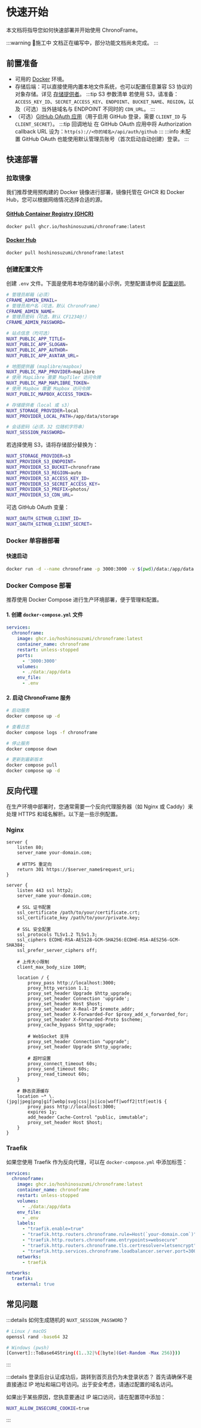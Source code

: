 # 快速开始

本文档将指导您如何快速部署并开始使用 ChronoFrame。

:::warning 🚧施工中
文档正在编写中，部分功能文档尚未完成。
:::

## 前置准备

- 可用的 [Docker](https://docs.docker.com/get-docker/) 环境。
- 存储后端：可以直接使用内置本地文件系统，也可以配置任意兼容 S3 协议的对象存储。详见 [存储提供者](/zh/configuration/storage-providers)。
  :::tip S3 参数清单
  若使用 S3，请准备：`ACCESS_KEY_ID`、`SECRET_ACCESS_KEY`、`ENDPOINT`、`BUCKET_NAME`、`REGION`，以及（可选）当外链域名与 ENDPOINT 不同时的 `CDN_URL`。
  :::
- （可选）[GitHub OAuth 应用](https://github.com/settings/applications/new)（用于启用 GitHub 登录，需要 `CLIENT_ID` 与 `CLIENT_SECRET`）。
  :::tip 回调地址
  在 GitHub OAuth 应用中将 Authorization callback URL 设为：`http(s)://<你的域名>/api/auth/github`
  :::
  :::info
  未配置 GitHub OAuth 也能使用默认管理员账号（首次启动自动创建）登录。
  :::

## 快速部署

### 拉取镜像

我们推荐使用预构建的 Docker 镜像进行部署，镜像托管在 GHCR 和 Docker Hub，您可以根据网络情况选择合适的源。

#### [GitHub Container Registry (GHCR)](https://github.com/HoshinoSuzumi/chronoframe/pkgs/container/chronoframe)
```bash
docker pull ghcr.io/hoshinosuzumi/chronoframe:latest
```

#### [Docker Hub](https://hub.docker.com/r/hoshinosuzumi/chronoframe)
```bash
docker pull hoshinosuzumi/chronoframe:latest
```

### 创建配置文件

创建 `.env` 文件。下面是使用本地存储的最小示例，完整配置请参阅 [配置说明](/zh/guide/configuration)。

```bash
# 管理员邮箱（必须）
CFRAME_ADMIN_EMAIL=
# 管理员用户名（可选，默认 ChronoFrame）
CFRAME_ADMIN_NAME=
# 管理员密码（可选，默认 CF1234@!）
CFRAME_ADMIN_PASSWORD=

# 站点信息（均可选）
NUXT_PUBLIC_APP_TITLE=
NUXT_PUBLIC_APP_SLOGAN=
NUXT_PUBLIC_APP_AUTHOR=
NUXT_PUBLIC_APP_AVATAR_URL=

# 地图提供器 (maplibre/mapbox)
NUXT_PUBLIC_MAP_PROVIDER=maplibre
# 使用 MapLibre 需要 MapTiler 访问令牌
NUXT_PUBLIC_MAP_MAPLIBRE_TOKEN=
# 使用 Mapbox 需要 Mapbox 访问令牌
NUXT_PUBLIC_MAPBOX_ACCESS_TOKEN=

# 存储提供者（local 或 s3）
NUXT_STORAGE_PROVIDER=local
NUXT_PROVIDER_LOCAL_PATH=/app/data/storage

# 会话密码（必须，32 位随机字符串）
NUXT_SESSION_PASSWORD=
```

若选择使用 S3，请将存储部分替换为：

```bash
NUXT_STORAGE_PROVIDER=s3
NUXT_PROVIDER_S3_ENDPOINT=
NUXT_PROVIDER_S3_BUCKET=chronoframe
NUXT_PROVIDER_S3_REGION=auto
NUXT_PROVIDER_S3_ACCESS_KEY_ID=
NUXT_PROVIDER_S3_SECRET_ACCESS_KEY=
NUXT_PROVIDER_S3_PREFIX=photos/
NUXT_PROVIDER_S3_CDN_URL=
```

可选 GitHub OAuth 变量：

```bash
NUXT_OAUTH_GITHUB_CLIENT_ID=
NUXT_OAUTH_GITHUB_CLIENT_SECRET=
```

### Docker 单容器部署

#### 快速启动

```bash
docker run -d --name chronoframe -p 3000:3000 -v $(pwd)/data:/app/data --env-file .env ghcr.io/hoshinosuzumi/chronoframe:latest
```

### Docker Compose 部署

推荐使用 Docker Compose 进行生产环境部署，便于管理和配置。

#### 1. 创建 `docker-compose.yml` 文件

```yaml
services:
  chronoframe:
    image: ghcr.io/hoshinosuzumi/chronoframe:latest
    container_name: chronoframe
    restart: unless-stopped
    ports:
      - '3000:3000'
    volumes:
      - ./data:/app/data
    env_file:
      - .env
```

#### 2. 启动 ChronoFrame 服务

```bash
# 启动服务
docker compose up -d

# 查看日志
docker compose logs -f chronoframe

# 停止服务
docker compose down

# 更新到最新版本
docker compose pull
docker compose up -d
```

## 反向代理

在生产环境中部署时，您通常需要一个反向代理服务器（如 Nginx 或 Caddy）来处理 HTTPS 和域名解析。以下是一些示例配置。

### Nginx

```nginx
server {
    listen 80;
    server_name your-domain.com;
    
    # HTTPS 重定向
    return 301 https://$server_name$request_uri;
}

server {
    listen 443 ssl http2;
    server_name your-domain.com;
    
    # SSL 证书配置
    ssl_certificate /path/to/your/certificate.crt;
    ssl_certificate_key /path/to/your/private.key;
    
    # SSL 安全配置
    ssl_protocols TLSv1.2 TLSv1.3;
    ssl_ciphers ECDHE-RSA-AES128-GCM-SHA256:ECDHE-RSA-AES256-GCM-SHA384;
    ssl_prefer_server_ciphers off;
    
    # 上传大小限制
    client_max_body_size 100M;
    
    location / {
        proxy_pass http://localhost:3000;
        proxy_http_version 1.1;
        proxy_set_header Upgrade $http_upgrade;
        proxy_set_header Connection 'upgrade';
        proxy_set_header Host $host;
        proxy_set_header X-Real-IP $remote_addr;
        proxy_set_header X-Forwarded-For $proxy_add_x_forwarded_for;
        proxy_set_header X-Forwarded-Proto $scheme;
        proxy_cache_bypass $http_upgrade;
        
        # WebSocket 支持
        proxy_set_header Connection "upgrade";
        proxy_set_header Upgrade $http_upgrade;
        
        # 超时设置
        proxy_connect_timeout 60s;
        proxy_send_timeout 60s;
        proxy_read_timeout 60s;
    }
    
    # 静态资源缓存
    location ~* \.(jpg|jpeg|png|gif|webp|svg|css|js|ico|woff|woff2|ttf|eot)$ {
        proxy_pass http://localhost:3000;
        expires 1y;
        add_header Cache-Control "public, immutable";
        proxy_set_header Host $host;
    }
}
```

### Traefik

如果您使用 Traefik 作为反向代理，可以在 `docker-compose.yml` 中添加标签：

```yaml
services:
  chronoframe:
    image: ghcr.io/hoshinosuzumi/chronoframe:latest
    container_name: chronoframe
    restart: unless-stopped
    volumes:
      - ./data:/app/data
    env_file:
      - .env
    labels:
      - "traefik.enable=true"
      - "traefik.http.routers.chronoframe.rule=Host(`your-domain.com`)"
      - "traefik.http.routers.chronoframe.entrypoints=websecure"
      - "traefik.http.routers.chronoframe.tls.certresolver=letsencrypt"
      - "traefik.http.services.chronoframe.loadbalancer.server.port=3000"
    networks:
      - traefik

networks:
  traefik:
    external: true
```

## 常见问题

:::details 如何生成随机的 `NUXT_SESSION_PASSWORD`？
```bash
# Linux / macOS
openssl rand -base64 32

# Windows (pwsh)
[Convert]::ToBase64String((1..32|%{[byte](Get-Random -Max 256)}))
```
:::

:::details 登录后台认证成功后，跳转到首页且仍为未登录状态？
首先请确保不是直接通过 IP 地址和端口号访问。出于安全考虑，请通过配置的域名访问。

如果出于某些原因，您执意要通过 IP 端口访问，请在配置项中添加：
```bash
NUXT_ALLOW_INSECURE_COOKIE=true
```
:::
